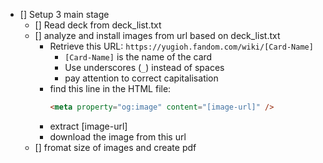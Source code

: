 - [] Setup 3 main stage
  - [] Read deck from deck_list.txt
  - [] analyze and install images from url based on deck_list.txt
      - Retrieve this URL: `https://yugioh.fandom.com/wiki/[Card-Name]`
        - `[Card-Name]` is the name of the card
        - Use underscores (`_`) instead of spaces
        - pay attention to correct capitalisation
      - find this line in the HTML file:
        ```HTML
        <meta property="og:image" content="[image-url]" />
        ```
      - extract [image-url]
      - download the image from this url
  - [] fromat size of images and create pdf